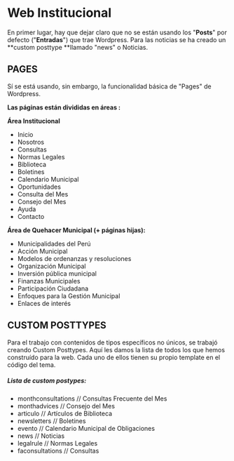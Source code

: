 # Web Institucional

En primer lugar, hay que dejar claro que no se están usando los "**Posts**" por defecto \("**Entradas**"\) que trae Wordpress. Para las noticias se ha creado un **custom posttype  **llamado "news" o Noticias.

## PAGES

Sí se está usando, sin embargo, la funcionalidad básica de "Pages" de Wordpress.

**Las páginas están divididas en áreas :**

**Área Institucional**

* Inicio
* Nosotros
* Consultas
* Normas Legales
* Biblioteca 
* Boletines
* Calendario Municipal
* Oportunidades
* Consulta del Mes
* Consejo del Mes
* Ayuda
* Contacto

**Área de Quehacer Municipal \(+ páginas hijas\):**

* Municipalidades del Perú 
* Acción Municipal 
* Modelos de ordenanzas y resoluciones 
* Organización Municipal 
* Inversión pública municipal 
* Finanzas Municipales 
* Participación Ciudadana 
* Enfoques para la Gestión Municipal 
* Enlaces de interés

## CUSTOM POSTTYPES

Para el trabajo con contenidos de tipos específicos no únicos, se trabajó creando Custom Posttypes. Aquí les damos la lista de todos los que hemos construído para la web. Cada uno de ellos tienen su propio template en el código del tema.

##### Lista de custom postypes:

* monthconsultations     // Consultas Frecuente del Mes
* monthadvices               // Consejo del Mes
* articulo                          // Artículos de Biblioteca
* newsletters                   // Boletines
* evento                           // Calendario Municipal de Obligaciones
* news                              // Noticias
* legalrule                        // Normas Legales
* faconsultations            // Consultas



